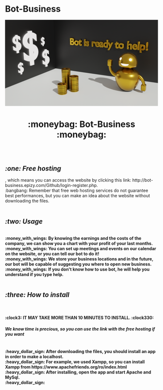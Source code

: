 # Bot-Business
<img src="https://github.com/TaviFurdui/Bot-Business/blob/main/botBackground.png">
<br>
<h1 align="center">:moneybag: <b>Bot-Business</b> :moneybag:</h1>
<br><br>

<h2><i><b>:one: Free hosting</b></i></h2>, which means you can access the website by clicking this link: http://bot-business.epizy.com/Github/login-register.php.
<br>
:bangbang: Remember that free web hosting services do not guarantee best performances, but you can make an idea about the website without downloading the files.
<br><br>

<h2><i><b>:two: Usage<b></i></h2><br>
:money_with_wings: By knowing the earnings and the costs of the company, we can show you a chart with your profit of your last months.<br>
:money_with_wings: You can set up meetings and events on our calendar on the website, or you can tell our bot to do it!<br>
:money_with_wings: We store your business locations and in the future, our bot will be capable of suggesting you where to open new business.<br>
:money_with_wings: If you don't know how to use bot, he will help you understand if you type help.<br>
<br>

<h2><i><b>:three: How to install</b></i></h2><br>
<h4>:clock3: IT MAY TAKE MORE THAN 10 MINUTES TO INSTALL. :clock330:</h4> <h5>We know time is precious, so you can use the link with the free hosting if you want</h5><br>
:heavy_dollar_sign: After downloading the files, you should install an app in order to make a localhost.<br>
:heavy_dollar_sign: For example, we used Xampp, so you can install Xampp from https://www.apachefriends.org/ro/index.html<br>
:heavy_dollar_sign: After installing, open the app and start Apache and MySql.<br>
:heavy_dollar_sign: 
